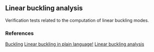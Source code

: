## Linear buckling analysis
Verification tests related to the computation of linear buckling modes.

### References
[Buckling](https://en.wikipedia.org/wiki/Buckling)
[Linear buckling in plain language!](https://enterfea.com/linear-buckling-explained/)
[Linear buckling analysis](https://portwooddigital.com/2021/05/29/right-under-your-nose)
